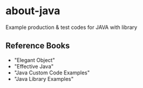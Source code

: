 # about-java

Example production & test codes for JAVA with library

## Reference Books

* "Elegant Object"
* "Effective Java"
* "Java Custom Code Examples"
* "Java Library Examples"
